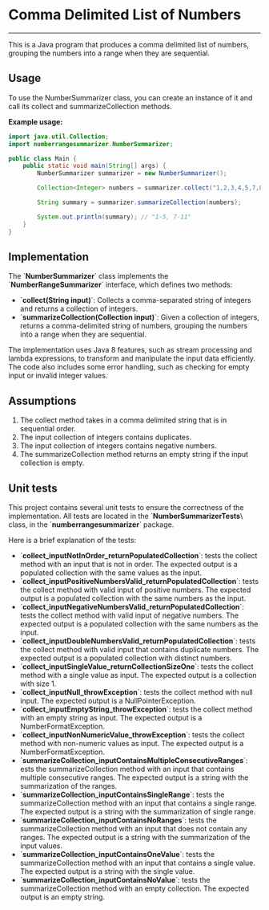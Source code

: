 # Comma Delimited List of Numbers
______
This is a Java program that produces a comma delimited list of numbers, grouping the numbers into a range when they are sequential.

## Usage
To use the NumberSummarizer class, you can create an instance of it and call its collect and summarizeCollection methods.

**Example usage:**
```java
import java.util.Collection;
import numberrangesummarizer.NumberSummarizer;

public class Main {
    public static void main(String[] args) {
        NumberSummarizer summarizer = new NumberSummarizer();

        Collection<Integer> numbers = summarizer.collect("1,2,3,4,5,7,8,9,10,11");

        String summary = summarizer.summarizeCollection(numbers);

        System.out.println(summary); // "1-5, 7-11"
    }
}
```

## Implementation
The \`**NumberSummarizer**\` class implements the \`**NumberRangeSummarizer**\` interface, which defines two methods:
* \`**collect(String input)**\`: Collects a comma-separated string of integers and returns a collection of integers.
* \`**summarizeCollection(Collection<Integer> input)**\`: Given a collection of integers, returns a comma-delimited string of numbers, grouping the numbers into a range when they are sequential.

The implementation uses Java 8 features, such as stream processing and lambda expressions, to transform and manipulate the input data efficiently. The code also includes some error handling, such as checking for empty input or invalid integer values.

## Assumptions
1. The collect method takes in a comma delimited string that is in sequential order.
2. The input collection of integers contains duplicates.
3. The input collection of integers contains negative numbers.
4. The summarizeCollection method returns an empty string if the input collection is empty.

## Unit tests
This project contains several unit tests to ensure the correctness of the implementation. All tests are located in the \`**NumberSummarizerTests**\ class, in the \`**numberrangesummarizer**\` package.

Here is a brief explanation of the tests:
* \`**collect_inputNotInOrder_returnPopulatedCollection**\`: tests the collect method with an input that is not in order. The expected output is a populated collection with the same values as the input.
* \`**collect_inputPositiveNumbersValid_returnPopulatedCollection**\`: tests the collect method with valid input of positive numbers. The expected output is a populated collection with the same numbers as the input.
* \`**collect_inputNegativeNumbersValid_returnPopulatedCollection**\`: tests the collect method with valid input of negative numbers. The expected output is a populated collection with the same numbers as the input.
* \`**collect_inputDoubleNumbersValid_returnPopulatedCollection**\`: tests the collect method with valid input that contains duplicate numbers. The expected output is a populated collection with distinct numbers.
* \`**collect_inputSingleValue_returnCollectionSizeOne**\`: tests the collect method with a single value as input. The expected output is a collection with size 1.
* \`**collect_inputNull_throwException**\`: tests the collect method with null input. The expected output is a NullPointerException.
* \`**collect_inputEmptyString_throwException**\`: tests the collect method with an empty string as input. The expected output is a NumberFormatException.
* \`**collect_inputNonNumericValue_throwException**\`: tests the collect method with non-numeric values as input. The expected output is a NumberFormatException.
* \`**summarizeCollection_inputContainsMultipleConsecutiveRanges**\`: ests the summarizeCollection method with an input that contains multiple consecutive ranges. The expected output is a string with the summarization of the ranges.
* \`**summarizeCollection_inputContainsSingleRange**\`: tests the summarizeCollection method with an input that contains a single range. The expected output is a string with the summarization of single range.
* \`**summarizeCollection_inputContainsNoRanges**\`: tests the summarizeCollection method with an input that does not contain any ranges. The expected output is a string with the summarization of the input values.
* \`**summarizeCollection_inputContainsOneValue**\`: tests the summarizeCollection method with an input that contains a single value. The expected output is a string with the single value.
* \`**summarizeCollection_inputContainsNoValue**\`: tests the summarizeCollection method with an empty collection. The expected output is an empty string.
